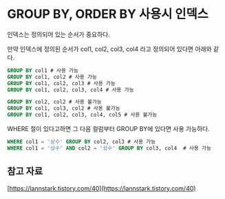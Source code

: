 # GROUP BY, ORDER BY 사용시 인덱스

인덱스는 정의되어 있는 순서가 중요하다.

만약 인덱스에 정의된 순서가 col1, col2, col3, col4 라고 정의되어 있다면 아래와 같다.

```sql
GROUP BY col1 # 사용 가능
GROUP BY col1, col2 # 사용 가능
GROUP BY col1, col2, col3 # 사용 가능
GROUP BY col1, col2, col3, col4 # 사용 가능

GROUP BY col2, col2 # 사용 불가능
GROUP BY col1, col3, col2 # 사용 불가능
GROUP BY col1, col2, col3, col4, col5 # 사용 불가능
```

WHERE 절이 있다고하면 그 다음 컬럼부터 GROUP BY에 있다면 사용 가능하다.

```sql
WHERE col1 = '상수' GROUP BY col2, col3 # 사용 가능
WHERE col1 = '상수' AND col2 = '상수' GROUP BY col3, col4  # 사용 가능
```

## 참고 자료

[https://lannstark.tistory.com/40](https://lannstark.tistory.com/40)